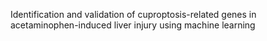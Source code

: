 Identification and validation of cuproptosis-related genes in acetaminophen-induced liver injury using machine learning

